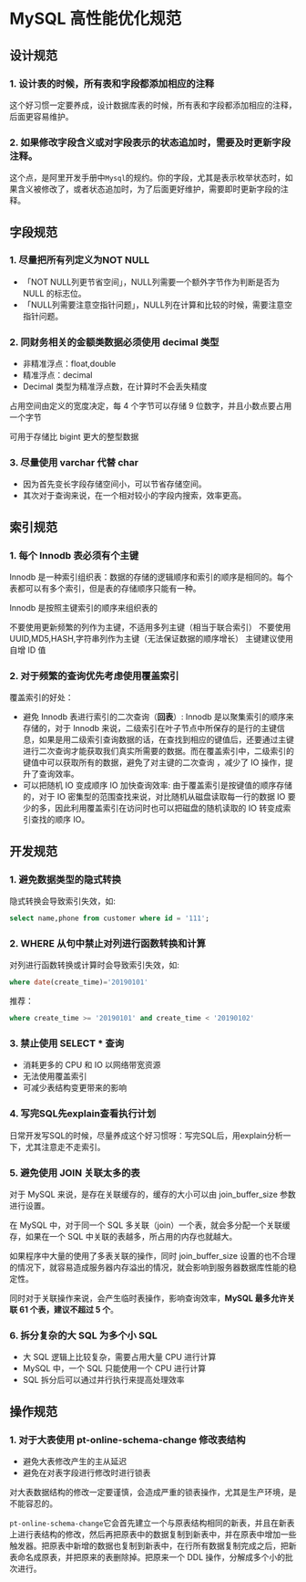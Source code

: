 # MySQL 高性能优化规范

## 设计规范

### 1. 设计表的时候，所有表和字段都添加相应的注释

这个好习惯一定要养成，设计数据库表的时候，所有表和字段都添加相应的注释，后面更容易维护。

### 2. 如果修改字段含义或对字段表示的状态追加时，需要及时更新字段注释。

这个点，是阿里开发手册中`Mysql`的规约。你的字段，尤其是表示枚举状态时，如果含义被修改了，或者状态追加时，为了后面更好维护，需要即时更新字段的注释。

## 字段规范

### 1. 尽量把所有列定义为NOT NULL

- 「NOT NULL列更节省空间」，NULL列需要一个额外字节作为判断是否为 NULL 的标志位。
- 「NULL列需要注意空指针问题」，NULL列在计算和比较的时候，需要注意空指针问题。

### 2. 同财务相关的金额类数据必须使用 decimal 类型

- 非精准浮点：float,double
- 精准浮点：decimal
- Decimal 类型为精准浮点数，在计算时不会丢失精度

占用空间由定义的宽度决定，每 4 个字节可以存储 9 位数字，并且小数点要占用一个字节

可用于存储比 bigint 更大的整型数据

### 3. 尽量使用 varchar 代替 char

- 因为首先变长字段存储空间小，可以节省存储空间。
- 其次对于查询来说，在一个相对较小的字段内搜索，效率更高。

## 索引规范

### 1. 每个 Innodb 表必须有个主键

Innodb 是一种索引组织表：数据的存储的逻辑顺序和索引的顺序是相同的。每个表都可以有多个索引，但是表的存储顺序只能有一种。

Innodb 是按照主键索引的顺序来组织表的

不要使用更新频繁的列作为主键，不适用多列主键（相当于联合索引）
不要使用 UUID,MD5,HASH,字符串列作为主键（无法保证数据的顺序增长）
主键建议使用自增 ID 值

### 2. 对于频繁的查询优先考虑使用覆盖索引

覆盖索引的好处：

- 避免 Innodb 表进行索引的二次查询（**回表**）: Innodb 是以聚集索引的顺序来存储的，对于 Innodb 来说，二级索引在叶子节点中所保存的是行的主键信息，如果是用二级索引查询数据的话，在查找到相应的键值后，还要通过主键进行二次查询才能获取我们真实所需要的数据。而在覆盖索引中，二级索引的键值中可以获取所有的数据，避免了对主键的二次查询 ，减少了 IO 操作，提升了查询效率。
- 可以把随机 IO 变成顺序 IO 加快查询效率: 由于覆盖索引是按键值的顺序存储的，对于 IO 密集型的范围查找来说，对比随机从磁盘读取每一行的数据 IO 要少的多，因此利用覆盖索引在访问时也可以把磁盘的随机读取的 IO 转变成索引查找的顺序 IO。

## 开发规范

### 1. 避免数据类型的隐式转换

隐式转换会导致索引失效，如:
```sql
select name,phone from customer where id = '111';
```

### 2. WHERE 从句中禁止对列进行函数转换和计算

对列进行函数转换或计算时会导致索引失效，如:
```sql
where date(create_time)='20190101'
```
推荐：
```sql
where create_time >= '20190101' and create_time < '20190102'
```

### 3. 禁止使用 SELECT * 查询

- 消耗更多的 CPU 和 IO 以网络带宽资源
- 无法使用覆盖索引
- 可减少表结构变更带来的影响

### 4. 写完SQL先explain查看执行计划

日常开发写SQL的时候，尽量养成这个好习惯呀：写完SQL后，用explain分析一下，尤其注意走不走索引。

### 5. 避免使用 JOIN 关联太多的表

对于 MySQL 来说，是存在关联缓存的，缓存的大小可以由 join_buffer_size 参数进行设置。

在 MySQL 中，对于同一个 SQL 多关联（join）一个表，就会多分配一个关联缓存，如果在一个 SQL 中关联的表越多，所占用的内存也就越大。

如果程序中大量的使用了多表关联的操作，同时 join_buffer_size 设置的也不合理的情况下，就容易造成服务器内存溢出的情况，就会影响到服务器数据库性能的稳定性。

同时对于关联操作来说，会产生临时表操作，影响查询效率，**MySQL 最多允许关联 61 个表，建议不超过 5 个**。

### 6. 拆分复杂的大 SQL 为多个小 SQL

- 大 SQL 逻辑上比较复杂，需要占用大量 CPU 进行计算
- MySQL 中，一个 SQL 只能使用一个 CPU 进行计算
- SQL 拆分后可以通过并行执行来提高处理效率
    
## 操作规范

### 1. 对于大表使用 pt-online-schema-change 修改表结构

- 避免大表修改产生的主从延迟
- 避免在对表字段进行修改时进行锁表

对大表数据结构的修改一定要谨慎，会造成严重的锁表操作，尤其是生产环境，是不能容忍的。

`pt-online-schema-change`它会首先建立一个与原表结构相同的新表，并且在新表上进行表结构的修改，然后再把原表中的数据复制到新表中，并在原表中增加一些触发器。把原表中新增的数据也复制到新表中，在行所有数据复制完成之后，把新表命名成原表，并把原来的表删除掉。把原来一个 DDL 操作，分解成多个小的批次进行。